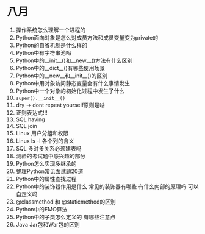 # 八月

1. 操作系统怎么理解一个进程的
2. Python面向对象是怎么对成员方法和成员变量变为private的
3. Python的自省机制是什么样的
4. Python中有字符串池吗
5. Python中的__init__()和__new__()方法有什么区别
6. Python中的__dict__()有哪些使用场景
7. Python中的__new__和__init__()的区别
8. Python中用对象访问静态变量会有什么事情发生
9. Python中一个对象的初始化过程中发生了什么
10. `super().__init__()`
11. dry -> dont repeat yourself原则是啥
12. 正则表达式!!!
13. SQL having
14. SQL join
15. Linux 用户分组和权限
16. Linux ls -l 各个列的含义
17. SQL 多对多关系必须建表吗
18. 测验的考试题中感兴趣的部分
19. Python怎么实现多继承的
20. 整理Python常见面试题20道
21. Python中的属性查找过程
22. Python中的装饰器作用是什么 常见的装饰器有哪些 有什么内部的原理吗 可以自定义吗
23. @classmethod 和 @staticmethod的区别
24. Python中的EMO算法
25. Python中的子类怎么定义的 有哪些注意点
26. Java Jar包和War包的区别
